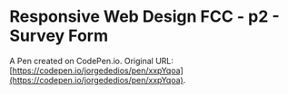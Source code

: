 # Responsive Web Design FCC - p2 - Survey Form

A Pen created on CodePen.io. Original URL: [https://codepen.io/jorgededios/pen/xxpYqoa](https://codepen.io/jorgededios/pen/xxpYqoa).

